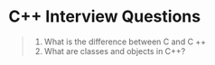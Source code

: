 # C++ Interview Questions

> 1. What is the difference between C and C ++
> 2. What are classes and objects in C++?
> 